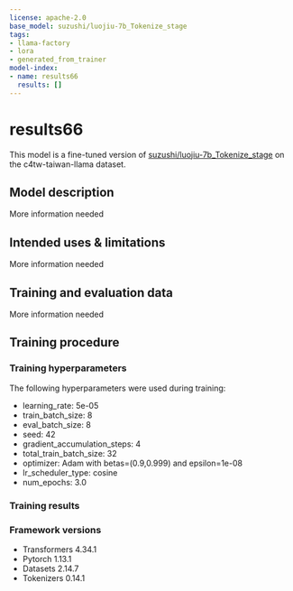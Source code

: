 ```yaml
---
license: apache-2.0
base_model: suzushi/luojiu-7b_Tokenize_stage
tags:
- llama-factory
- lora
- generated_from_trainer
model-index:
- name: results66
  results: []
---
```


<!-- This model card has been generated automatically according to the information the Trainer had access to. You
should probably proofread and complete it, then remove this comment. -->

# results66

This model is a fine-tuned version of [suzushi/luojiu-7b_Tokenize_stage](https://huggingface.co/suzushi/luojiu-7b_Tokenize_stage) on the c4tw-taiwan-llama dataset.

## Model description

More information needed

## Intended uses & limitations

More information needed

## Training and evaluation data

More information needed

## Training procedure

### Training hyperparameters

The following hyperparameters were used during training:
- learning_rate: 5e-05
- train_batch_size: 8
- eval_batch_size: 8
- seed: 42
- gradient_accumulation_steps: 4
- total_train_batch_size: 32
- optimizer: Adam with betas=(0.9,0.999) and epsilon=1e-08
- lr_scheduler_type: cosine
- num_epochs: 3.0

### Training results



### Framework versions

- Transformers 4.34.1
- Pytorch 1.13.1
- Datasets 2.14.7
- Tokenizers 0.14.1
